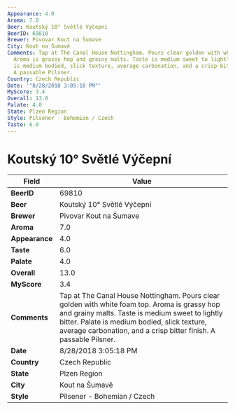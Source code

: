 ```yaml
---
Appearance: 4.0
Aroma: 7.0
Beer: Koutský 10° Světlé Výčepní
BeerID: 69810
Brewer: Pivovar Kout na Šumave
City: Kout na Šumavě
Comments: Tap at The Canal House Nottingham. Pours clear golden with white foam top.
  Aroma is grassy hop and grainy malts. Taste is medium sweet to lightly bitter. Palate
  is medium bodied, slick texture, average carbonation, and a crisp bitter finish.
  A passable Pilsner.
Country: Czech Republic
Date: '"8/28/2018 3:05:18 PM"'
MyScore: 3.4
Overall: 13.0
Palate: 4.0
State: Plzen Region
Style: Pilsener - Bohemian / Czech
Taste: 6.0
---
```


# Koutský 10° Světlé Výčepní

| Field         | Value |
|---------------|-------|
| **BeerID** | 69810 |
| **Beer** | Koutský 10° Světlé Výčepní |
| **Brewer** | Pivovar Kout na Šumave |
| **Aroma** | 7.0 |
| **Appearance** | 4.0 |
| **Taste** | 6.0 |
| **Palate** | 4.0 |
| **Overall** | 13.0 |
| **MyScore** | 3.4 |
| **Comments** | Tap at The Canal House Nottingham. Pours clear golden with white foam top. Aroma is grassy hop and grainy malts. Taste is medium sweet to lightly bitter. Palate is medium bodied, slick texture, average carbonation, and a crisp bitter finish. A passable Pilsner. |
| **Date** | 8/28/2018 3:05:18 PM |
| **Country** | Czech Republic |
| **State** | Plzen Region |
| **City** | Kout na Šumavě |
| **Style** | Pilsener - Bohemian / Czech |
